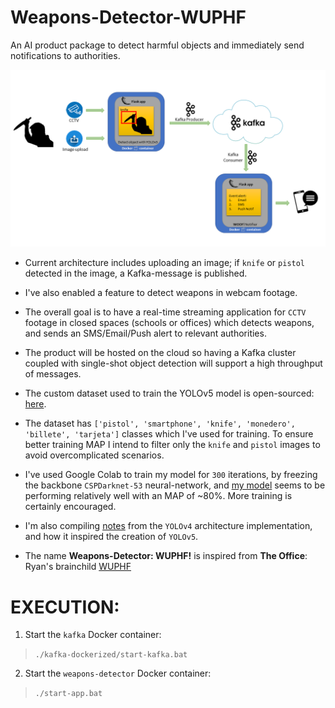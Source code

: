 # Weapons-Detector-WUPHF

An AI product package to detect harmful objects and immediately send notifications to authorities.

![Product phase-1](https://github.com/vikrantdeshpande09876/Weapons-Detector-WUPHF/blob/main/Documentation/Logo-creation.png)

* Current architecture includes uploading an image; if `knife` or `pistol` detected in the image, a Kafka-message is published.

* I've also enabled a feature to detect weapons in webcam footage.

* The overall goal is to have a real-time streaming application for `CCTV` footage in closed spaces (schools or offices) which detects weapons, and sends an SMS/Email/Push alert to relevant authorities.

* The product will be hosted on the cloud so having a Kafka cluster coupled with single-shot object detection will support a high throughput of messages.

* The custom dataset used to train the YOLOv5 model is open-sourced: [here](https://github.com/ari-dasci/OD-WeaponDetection/tree/master/Weapons%20and%20similar%20handled%20objects).

* The dataset has `['pistol', 'smartphone', 'knife', 'monedero', 'billete', 'tarjeta']` classes which I've used for training. To ensure better training MAP I intend to filter only the `knife` and `pistol` images to avoid overcomplicated scenarios.

* I've used Google Colab to train my model for `300` iterations, by freezing the backbone `CSPDarknet-53` neural-network, and [my model](https://github.com/vikrantdeshpande09876/Weapons-Detector-WUPHF/tree/main/weapons-detector-yolo/utils/yolov5s.pt) seems to be performing relatively well with an MAP of ~80%. More training is certainly encouraged.

* I'm also compiling [notes](https://github.com/vikrantdeshpande09876/Weapons-Detector-WUPHF/blob/main/Documentation/Yolo-v4-Notes.docx) from the `YOLOv4` architecture implementation, and how it inspired the creation of `YOLOv5`.

* The name <b>Weapons-Detector: WUPHF!</b> is inspired from <b>The Office</b>: Ryan's brainchild [WUPHF](https://www.youtube.com/watch?v=OrVskziCc4w)



# EXECUTION:

1. Start the `kafka` Docker container:
> `./kafka-dockerized/start-kafka.bat`

2. Start the `weapons-detector` Docker container:
> `./start-app.bat`